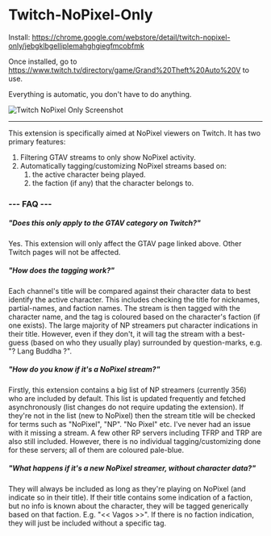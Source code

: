 # Twitch-NoPixel-Only

Install: https://chrome.google.com/webstore/detail/twitch-nopixel-only/jebgklbgelliplemahghgiegfmcobfmk

Once installed, go to https://www.twitch.tv/directory/game/Grand%20Theft%20Auto%20V to use.

Everything is automatic, you don't have to do anything.

![Twitch NoPixel Only Screenshot](https://i.imgur.com/oZIOuVH.jpg)

---

This extension is specifically aimed at NoPixel viewers on Twitch. It has two primary features:
1. Filtering GTAV streams to only show NoPixel activity.
2. Automatically tagging/customizing NoPixel streams based on:
    1. the active character being played.
    2. the faction (if any) that the character belongs to.

### --- FAQ ---

##### "Does this only apply to the GTAV category on Twitch?"
Yes. This extension will only affect the GTAV page linked above. Other Twitch pages will not be affected.

##### "How does the tagging work?"
Each channel's title will be compared against their character data to best identify the active character. This includes checking the title for nicknames, partial-names, and faction names. The stream is then tagged with the character name, and the tag is coloured based on the character's faction (if one exists). The large majority of NP streamers put character indications in their title. However, even if they don't, it will tag the stream with a best-guess (based on who they usually play) surrounded by question-marks, e.g. "? Lang Buddha ?".

##### "How do you know if it's a NoPixel stream?"
Firstly, this extension contains a big list of NP streamers (currently 356) who are included by default. This list is updated frequently and fetched asynchronously (list changes do not require updating the extension). If they're not in the list (new to NoPixel) then the stream title will be checked for terms such as "NoPixel", "NP". "No Pixel" etc. I've never had an issue with it missing a stream. A few other RP servers including TFRP and TRP are also still included. However, there is no individual tagging/customizing done for these servers; all of them are coloured pale-blue.

##### "What happens if it's a new NoPixel streamer, without character data?"
They will always be included as long as they're playing on NoPixel (and indicate so in their title). If their title contains some indication of a faction, but no info is known about the character, they will be tagged generically based on that faction. E.g. "<< Vagos >>". If there is no faction indication, they will just be included without a specific tag.